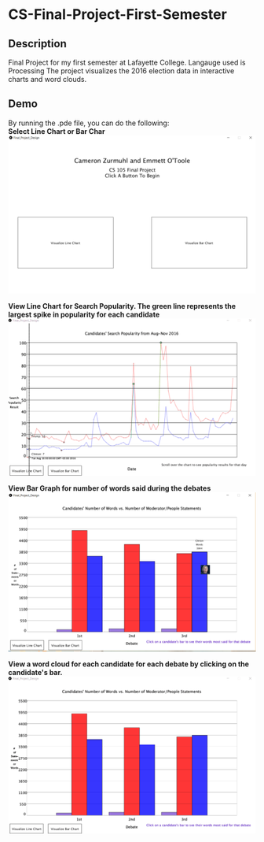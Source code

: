# CS-Final-Project-First-Semester

## Description
Final Project for my first semester at Lafayette College. Langauge used is Processing  The project visualizes the 2016 election data in interactive charts and word clouds.

## Demo
By running the .pde file, you can do the following:<br />
<b>Select Line Chart or Bar Char </b> <br />
<img src = "https://github.com/20zurmca/2016_Election_Data_Visualization/blob/master/demo/menu.PNG">

<b>View Line Chart for Search Popularity. The green line represents the largest spike in popularity for each candidate </b> <br />
<img src="https://github.com/20zurmca/2016_Election_Data_Visualization/blob/master/demo/lineChart.gif">

<b>View Bar Graph for number of words said during the debates</b> <br />
<img src = "https://github.com/20zurmca/2016_Election_Data_Visualization/blob/master/demo/barChart.PNG">

<b>View a word cloud for each candidate for each debate by clicking on the candidate's bar. </b><br />
<img src = "https://github.com/20zurmca/2016_Election_Data_Visualization/blob/master/demo/wordCloud.gif">

